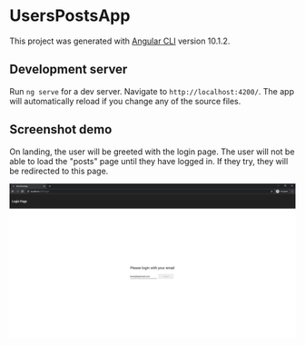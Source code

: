 # UsersPostsApp

This project was generated with [Angular CLI](https://github.com/angular/angular-cli) version 10.1.2.

## Development server

Run `ng serve` for a dev server. Navigate to `http://localhost:4200/`. The app will automatically reload if you change any of the source files.

## Screenshot demo

On landing, the user will be greeted with the login page. The user will not be able to load the "posts" page until they have logged in.
If they try, they will be redirected to this page.

![Login Page](https://github.com/KaiChan01/Angular-Users-Post-App/blob/master/ScreenShots/Login.PNG)

